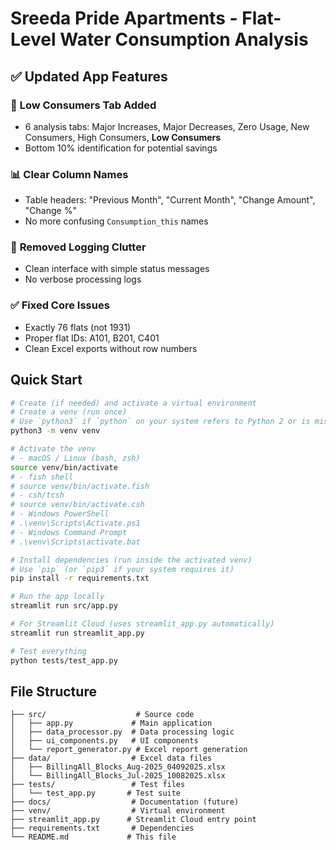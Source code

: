 # Sreeda Pride Apartments - Flat-Level Water Consumption Analysis

## ✅ Updated App Features

### 🔻 **Low Consumers Tab Added**
- 6 analysis tabs: Major Increases, Major Decreases, Zero Usage, New Consumers, High Consumers, **Low Consumers**
- Bottom 10% identification for potential savings

### 📊 **Clear Column Names**
- Table headers: "Previous Month", "Current Month", "Change Amount", "Change %"
- No more confusing `Consumption_this` names

### 🚫 **Removed Logging Clutter**
- Clean interface with simple status messages
- No verbose processing logs

### ✅ **Fixed Core Issues**
- Exactly 76 flats (not 1931)
- Proper flat IDs: A101, B201, C401
- Clean Excel exports without row numbers

## Quick Start

```bash
# Create (if needed) and activate a virtual environment
# Create a venv (run once)
# Use `python3` if `python` on your system refers to Python 2 or is missing
python3 -m venv venv

# Activate the venv
# - macOS / Linux (bash, zsh)
source venv/bin/activate
# - fish shell
# source venv/bin/activate.fish
# - csh/tcsh
# source venv/bin/activate.csh
# - Windows PowerShell
# .\venv\Scripts\Activate.ps1
# - Windows Command Prompt
# .\venv\Scripts\activate.bat

# Install dependencies (run inside the activated venv)
# Use `pip` (or `pip3` if your system requires it)
pip install -r requirements.txt

# Run the app locally
streamlit run src/app.py

# For Streamlit Cloud (uses streamlit_app.py automatically)
streamlit run streamlit_app.py

# Test everything
python tests/test_app.py
```

## File Structure

```
├── src/                    # Source code
│   ├── app.py             # Main application
│   ├── data_processor.py  # Data processing logic
│   ├── ui_components.py   # UI components
│   └── report_generator.py # Excel report generation
├── data/                  # Excel data files
│   ├── BillingAll_Blocks_Aug-2025_04092025.xlsx
│   └── BillingAll_Blocks_Jul-2025_10082025.xlsx
├── tests/                 # Test files
│   └── test_app.py       # Test suite
├── docs/                  # Documentation (future)
├── venv/                  # Virtual environment
├── streamlit_app.py      # Streamlit Cloud entry point
├── requirements.txt       # Dependencies
└── README.md             # This file
```

